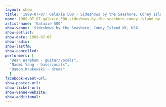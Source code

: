```yaml
---
layout: show
title: '1989-07-07: Galaxie 500 - Sideshows by the Seashore, Coney Island NY, USA'
name: 1989-07-07-galaxie-500-sideshows-by-the-seashore-coney-island-ny-usa
artist-name: 'Galaxie 500'
show-venue: 'Sideshows by the Seashore, Coney Island NY, USA'
show-setlist: 
show-date: 1989-07-07
show-radio: 
show-lastfm: 
show-cancelled: 
performers: [
  "Dean Wareham - guitar/vocals",
  "Naomi Yang - bass/vocals",
  "Damon Krukowski - drums"
  ]
facebook-event-url: 
show-poster-url: 
show-ticket-url: 
show-venue-website: 
show-additional: 
---
```


